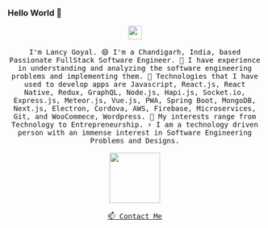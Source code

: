 ### Hello World 👋

<p align="center">
  <img src="https://user-images.githubusercontent.com/5679180/79618120-0daffb80-80be-11ea-819e-d2b0fa904d07.gif" width="27px">
  <br><br>
  <samp>
I'm Lancy Goyal. 😄 I'm a Chandigarh, India, based Passionate FullStack Software Engineer. 🔭 I have experience in understanding and analyzing the software engineering problems and implementing them. 🌱 Technologies that I have used to develop apps are Javascript, React.js, React Native, Redux, GraphQL, Node.js, Hapi.js, Socket.io, Express.js, Meteor.js, Vue.js, PWA, Spring Boot, MongoDB, Next.js, Electron, Cordova, AWS, Firebase, Microservices, Git, and WooCommece, Wordpress. 👯 My interests range from Technology to Entrepreneurship. ⚡ I am a technology driven person with an immense interest in Software Engineering Problems and Designs. 
    <br><br>
    <img src="https://lancygoyal.github.io/images/qrcode.png" width="100px">
    <br><br>
    <a href="https://lancygoyal.github.io/">📫 Contact Me</a>
  </samp>
</p>

<!--
**lancygoyal/lancygoyal** is a ✨ _special_ ✨ repository because its `README.md` (this file) appears on your GitHub profile.

Here are some ideas to get you started:

- 🔭 I’m currently working on ...
- 🌱 I’m currently learning ...
- 👯 I’m looking to collaborate on ...
- 🤔 I’m looking for help with ...
- 💬 Ask me about ...
- 📫 How to reach me: ...
- 😄 Pronouns: ...
- ⚡ Fun fact: ...
-->
